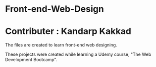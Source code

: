 # Front-end-Web-Design
# Contributer : Kandarp Kakkad
The files are created to learn front-end web designing.

These projects were created while learning a Udemy course, "The Web Development Bootcamp".
